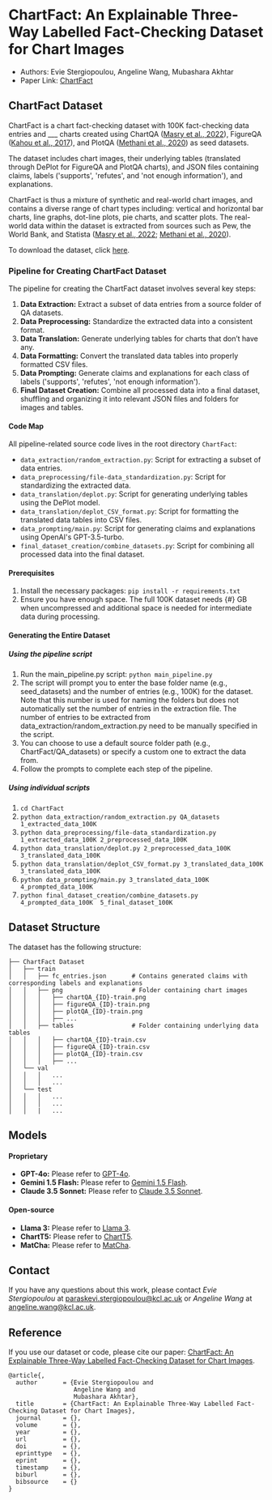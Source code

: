 # ChartFact: An Explainable Three-Way Labelled Fact-Checking Dataset for Chart Images
- Authors: Evie Stergiopoulou, Angeline Wang, Mubashara Akhtar
- Paper Link: [ChartFact]()

## ChartFact Dataset
ChartFact is a chart fact-checking dataset with 100K fact-checking data entries and ___ charts created using ChartQA ([Masry et al., 2022](https://arxiv.org/pdf/2203.10244)), FigureQA ([Kahou et al., 2017](https://arxiv.org/pdf/1710.07300)), and PlotQA ([Methani et al., 2020](https://arxiv.org/pdf/1909.00997)) as seed datasets. 

The dataset includes chart images, their underlying tables (translated through DePlot for FigureQA and PlotQA charts), and JSON files containing claims, labels ('supports', 'refutes', and 'not enough information'), and explanations.

ChartFact is thus a mixture of synthetic and real-world chart images, and contains a diverse range of chart types including: vertical and horizontal bar charts, line graphs, dot-line plots, pie charts, and scatter plots. The real-world data within the dataset is extracted from sources such as Pew, the World Bank, and Statista ([Masry et al., 2022](https://arxiv.org/pdf/2203.10244); [Methani et al., 2020](https://arxiv.org/pdf/1909.00997)).

To download the dataset, click [here](https://github.com/eviestergio/ChartFC).

### Pipeline for Creating ChartFact Dataset

The pipeline for creating the ChartFact dataset involves several key steps: 
1. **Data Extraction:** Extract a subset of data entries from a source folder of QA datasets. 
2. **Data Preprocessing:** Standardize the extracted data into a consistent format. 
3. **Data Translation:** Generate underlying tables for charts that don’t have any. 
4. **Data Formatting:** Convert the translated data tables into properly formatted CSV files. 
5. **Data Prompting:** Generate claims and explanations for each class of labels ('supports', 'refutes', 'not enough information'). 
6. **Final Dataset Creation:** Combine all processed data into a final dataset, shuffling and organizing it into relevant JSON files and folders for images and tables. 

#### Code Map 

All pipeline-related source code lives in the root directory `ChartFact`: 
- `data_extraction/random_extraction.py`: Script for extracting a subset of data entries. 
- `data_preprocessing/file-data_standardization.py`: Script for standardizing the extracted data. 
- `data_translation/deplot.py`: Script for generating underlying tables using the DePlot model. 
- `data_translation/deplot_CSV_format.py`: Script for formatting the translated data tables into CSV files. 
- `data_prompting/main.py`: Script for generating claims and explanations using OpenAI's GPT-3.5-turbo.
- `final_dataset_creation/combine_datasets.py`: Script for combining all processed data into the final dataset. 

####  Prerequisites 
1. Install the necessary packages: ``` pip install -r requirements.txt ```
2. Ensure you have enough space. The full 100K dataset needs {#} GB when uncompressed and additional space is needed for intermediate data during processing.

#### Generating the Entire Dataset

##### Using the pipeline script
1. Run the main_pipeline.py script: ``` python main_pipeline.py ```
2. The script will prompt you to enter the base folder name (e.g., seed_datasets) and the number of entries (e.g., 100K) for the dataset. Note that this number is used for naming the folders but does not automatically set the number of entries in the extraction file. The number of entries to be extracted from data_extraction/random_extraction.py need to be manually specified in the script.
3. You can choose to use a default source folder path (e.g., ChartFact/QA_datasets) or specify a custom one to extract the data from. 
4. Follow the prompts to complete each step of the pipeline.

##### Using individual scripts
1. ```cd ChartFact```
2. ```python data_extraction/random_extraction.py QA_datasets 1_extracted_data_100K```
3. ```python data_preprocessing/file-data_standardization.py 1_extracted_data_100K 2_preprocessed_data_100K```
4. ```python data_translation/deplot.py 2_preprocessed_data_100K 3_translated_data_100K```
5. ```python data_translation/deplot_CSV_format.py 3_translated_data_100K 3_translated_data_100K```
6. ```python data_prompting/main.py 3_translated_data_100K 4_prompted_data_100K ```
7. ```python final_dataset_creation/combine_datasets.py 4_prompted_data_100K  5_final_dataset_100K```


## Dataset Structure
The dataset has the following structure:
```
├── ChartFact Dataset                   
│   ├── train   
│   │   ├── fc_entries.json       # Contains generated claims with corresponding labels and explanations
│   │   ├── png                   # Folder containing chart images
│   │   │   ├── chartQA_{ID}-train.png
│   │   │   ├── figureQA_{ID}-train.png
│   │   │   ├── plotQA_{ID}-train.png
│   │   │   ├── ...
│   │   ├── tables                # Folder containing underlying data tables
│   │   │   ├── chartQA_{ID}-train.csv
│   │   │   ├── figureQA_{ID}-train.csv
│   │   │   ├── plotQA_{ID}-train.csv
│   │   │   ├── ...
│   └── val  
│   │   │   ...
│   │   │   ...
│   └── test  
│   │   │   ...
│   │   │   ...
│   │   |   ...
```

## Models

#### Proprietary
- **GPT-4o:** Please refer to [GPT-4o]().
- **Gemini 1.5 Flash:** Please refer to [Gemini 1.5 Flash]().
- **Claude 3.5 Sonnet:** Please refer to [Claude 3.5 Sonnet]().

#### Open-source
- **Llama 3:** Please refer to [Llama 3]().
- **ChartT5:** Please refer to [ChartT5]().
- **MatCha:** Please refer to [MatCha]().

## Contact 
If you have any questions about this work, please contact *Evie Stergiopoulou* at [paraskevi.stergiopoulou@kcl.ac.uk](mailto:paraskevi.stergiopoulou@kcl.ac.uk) or *Angeline Wang* at [angeline.wang@kcl.ac.uk](mailto:angeline.wang@kcl.ac.uk).

## Reference 
If you use our dataset or code, please cite our paper: [ChartFact: An Explainable Three-Way Labelled Fact-Checking Dataset for Chart Images](). 
```
@article{,
  author       = {Evie Stergiopoulou and
                  Angeline Wang and
                  Mubashara Akhtar},
  title        = {ChartFact: An Explainable Three-Way Labelled Fact-Checking Dataset for Chart Images},
  journal      = {},
  volume       = {},
  year         = {},
  url          = {},
  doi          = {},
  eprinttype   = {},
  eprint       = {},
  timestamp    = {},
  biburl       = {},
  bibsource    = {}
}
```